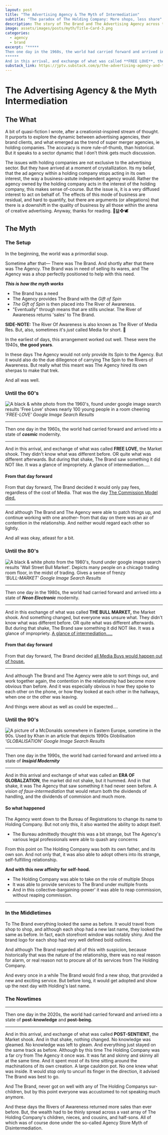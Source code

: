 ```yaml
---
layout: post
title: "The Advertising Agency & The Myth of Intermediation"
subtitle: "The paradox of The Holding Company: More shops, less share"
description: The story of The Brand and The Advertising Agency across the era's 
image: assets/images/posts/myth/Title-Card-3.png
categories:
  - agency
  - brand
excerpt: "*****
Then one day in the 1960s, the world had carried forward and arrived into a state of ***cosmic*** modernity.
******
And in this arrival, and exchange of what was called **FREE LOVE**, the Market shook. They didn't know what was different before. OR quite what was different afterwards. But during that shake, The Brand saw something it did NOT like. It was a glance of impropriety. A glance of intermediation....."
substack_link: https://jptv.substack.com/p/the-advertising-agency-and-the-myth
---
```


# The Advertising Agency & the Myth Intermediation
## The What

A bit of quasi-fiction I wrote, after a creationist-inspired stream of thought. It purports to explore the dynamic between advertising agencies, their brand clients, and what emerged as the trend of super merger agencies, ie holding companies. The accuracy is more rule-of-thumb, than historical. But it speaks to a sector dynamic that I don’t think gets much discussion.

 The issues with holding companies are not exclusive to the advertising sector. But they have arrived at a moment of crystallization. Its my belief, that the ad agency within a holding company stops acting in its own interest, the way a business-astute independent agency would. Rather the agency owned by the holding company acts in the interest of the holding company, this makes sense of-course. But the issue is, it is a very diffused interest to act on behalf of. The effects of this mode of business are residual, and hard to quantify, but there are arguments (or allegations) that there is a  downshift in the quality of business by all those within the arena of creative advertising. Anyway, thanks for reading. 📖䷊❖🕊

## The Myth
### The Setup

In the beginning, the world was a primordial soup.

Sometime after that—
There was The Brand. And shortly after that there was The Agency. The Brand was in need of selling its wares, and The Agency was a *shop* perfectly positioned to help with this need.

***This is how the myth works***
- The Brand has a need
- The Agency provides The Brand with the *Gift of Spin* 
- *The Gift of Spin* is then placed into The River of Awareness.
- "Eventually" through means that are stills unclear. The River of Awareness returns 'sales' to The Brand.

**SIDE-NOTE:** The River Of Awareness is also known as The River of Media Res. But, also, sometimes it's *just* called Media for short. 👀

In the earliest of days, this arrangement worked out well. These were the 1940s, **the good years**. 

In these days The Agency would not only provide its Spin to the Agency. But it would also do the due dillegence of carrying The Spin to the Rivers of Awareness. But really what this meant was The Agency hired its own sherpas to make that trek.

And all was well.

### Until the 60's
![A black & white photo from the 1960's, found under google image search results 'Free Love' shows nearly 100 young people in a room cheering](/assets/images/posts/myth/FREE-LOVE.png)*'FREE-LOVE' Google Image Search Results* 

*****
Then one day in the 1960s, the world had carried forward and arrived into a state of ***cosmic*** modernity.  

******

And in this arrival, and exchange of what was called **FREE LOVE**, the Market shook. They didn't know what was different before. OR quite what was different afterwards. But during that shake, The Brand saw something it did NOT like. It was a glance of impropriety. A glance of intermediation.....
#### From that day forward
From that day forward, The Brand decided it would only pay fees, regardless of the cost of Media. That was the day <u>The Commission Model died.</u> 

******
And although The Brand and The Agency were able to patch things up, and continue working with one another- from that day on there was an air of contention in the relationship. And neither would regard each other so lightly.

And all was okay, atleast for a bit.
### Until the 80's
![A black & white photo from the 1980's, found under google image search results 'Wall Street Bull Market'. Depicts many people on a chicago trading room floor, in the midst of trading. Gives a sense of frenzy](/assets/images/posts/myth/BULL-MARKET-bw.png)*'BULL-MARKET' Google Image Search Results*

*****
Then one day in the 1980s, the world had carried forward and arrived into a state of ***Neon Electronic*** modernity.  

******

And in this exchange of what was called **THE BULL MARKET,** the Market shook. And something changed, but everyone was unsure what. They didn't know what was different before. OR quite what was different afterwards. But during that shake, The Brand saw something it did NOT like. It was a glance of impropriety. <u>A glance of intermediation.....</u>
#### From that day forward
From that day forward, The Brand decided <u>all Media Buys would happen out of house.</u> 

******

And although The Brand and The Agency were able to sort things out, and work together again, the contention in the relationship had become more obvious than before. And it was especially obvious in how they spoke to each other on the phone, or how they looked at each other in the hallways, when one or the other was leaving.

And things were about as well as could be expected....

### Until the 90's
![A picture of a McDonalds somewhere in Eastern Europe, sometime in the 90s. Used by Khan in an article that depicts 1990s Globilisation](/assets/images/posts/myth/GLOBALISATION.png)
*'GLOBALISATION' Google Image Search Results*

*****
Then one day in the 1990s, the world had carried forward and arrived into a state of ***Insipid Modernity***   

******

And in this arrival and exchange of what was called an **ERA OF GLOBALZATION**, the market did not shake, but it hummed. And in that shake, it was The Agency that saw something it had never seen before. A *vision of faux-intermediation* that would return both the dividends of handling, and the dividends of commision and much more.
#### So what happened
The Agency went down to the Bureau of Registrations to change its name to Holding Company. But not only this, it also wanted the ability to adopt itself. 
- The Bureau admittedly thought this was a bit strange, but The Agency's various legal professionals were able to quash any concerns

From this point on The Holding Company was both its own father, and its own son. And not only that, it was also able to adopt others into its strange, self-fulfilling relationship. 

**And with this new affinity for self-hood.**
- The Holding Company was able to take on the role of multiple Shops
- It was able to provide services to The Brand under multiple fronts
- And in this collective-bargaining-power' it was able to reap commission, without reaping commission.

------
### In the Middletimes

To The Brand everything looked the same as before. It would travel from shop to shop, and although each shop had a new last name, they looked the same as before. In fact, each storefront window was notably shiny. And the brand logo for each shop had very well defined bold outlines.

And although The Brand regarded all of this with suspicion, because historically that was the nature of the relationship, there was no real reason for alarm, or real reason not to procure all of its services from The Holding Company.

And every once in a while The Brand would find a new shop, that provided a new and exciting service. But before long, it would get adopted and show up the next day with Holding's last name.
### The Nowtimes
*****
Then one day in the 2020s, the world had carried forward and arrived into a state of **post-knowledge** and **post-being.**

******
And in this arrival, and exchange of what was called **POST-SENTIENT**, the Market shook. And in that shake, nothing changed. No knowledge was gleamed. No knowledge was left to gleam. And everything just stayed on the same track as before. Although by this time The Holding Company was a far cry from The Agency it once was. It was fat and skinny and skinny all at the same time. And it spent most of its time sitting around the machinations of its own creation. A large cauldron pot. No one knew what was inside. It would stop only to uncurl its finger in the direction, it advised The Brand was best to go.

And The Brand, never got on well with any of The Holding Companys sur-children, but by this point everyone was accustomed to not speaking much anymore.

And these days the Rivers of Awareness returned more sales than ever before. But, the wealth had to be thinly spread across a vast array of The Holding Company's children, nieces, and cousins, and half-sons. All of which was of course done under the so-called Agency Store Myth of Disintermediation.
